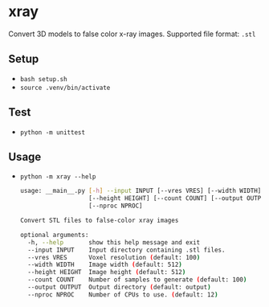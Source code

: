 # xray
Convert 3D models to false color x-ray images. Supported file format: `.stl`


## Setup
- `bash setup.sh`
- `source .venv/bin/activate`


## Test
- `python -m unittest`


## Usage
- `python -m xray --help`

    ```bash
    usage: __main__.py [-h] --input INPUT [--vres VRES] [--width WIDTH]
                       [--height HEIGHT] [--count COUNT] [--output OUTPUT]
                       [--nproc NPROC]
    
    Convert STL files to false-color xray images
    
    optional arguments:
      -h, --help       show this help message and exit
      --input INPUT    Input directory containing .stl files.
      --vres VRES      Voxel resolution (default: 100)
      --width WIDTH    Image width (default: 512)
      --height HEIGHT  Image height (default: 512)
      --count COUNT    Number of samples to generate (default: 100)
      --output OUTPUT  Output directory (default: output)
      --nproc NPROC    Number of CPUs to use. (default: 12)
    ```